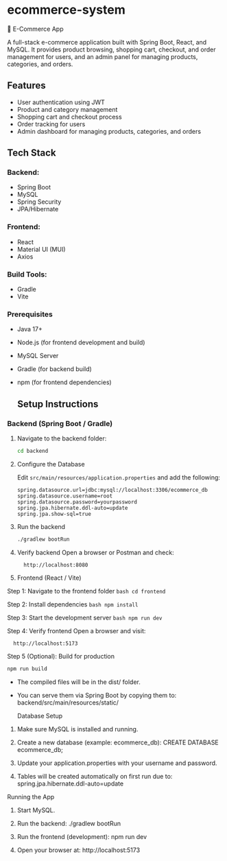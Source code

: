 # ecommerce-system
🛒 E-Commerce App

A full-stack e-commerce application built with Spring Boot, React, and MySQL. 
It provides product browsing, shopping cart, checkout, and order management for users, and an admin panel for managing products, categories, and orders.

## Features

- User authentication using JWT
- Product and category management
- Shopping cart and checkout process
- Order tracking for users
- Admin dashboard for managing products, categories, and orders

## Tech Stack

### Backend: 
- Spring Boot
- MySQL
- Spring Security
- JPA/Hibernate
  
### Frontend: 
- React
- Material UI (MUI)
- Axios
  
### Build Tools: 
- Gradle
- Vite

### Prerequisites
- Java 17+
- Node.js (for frontend development and build)
- MySQL Server
- Gradle (for backend build)
- npm (for frontend dependencies)

  ## Setup Instructions

### Backend (Spring Boot / Gradle)
1. Navigate to the backend folder:
   ```bash
   cd backend
   ```

2. Configure the Database

    Edit `src/main/resources/application.properties` and add the following:

    ```properties
    spring.datasource.url=jdbc:mysql://localhost:3306/ecommerce_db
    spring.datasource.username=root
    spring.datasource.password=yourpassword
    spring.jpa.hibernate.ddl-auto=update
    spring.jpa.show-sql=true
    ```

3. Run the backend
    ```bash
    ./gradlew bootRun
    ```

4. Verify backend
  Open a browser or Postman and check:
    ```ardiuno
      http://localhost:8080
    ```


2. Frontend (React / Vite)

Step 1: Navigate to the frontend folder
    ```bash
    cd frontend
    ```

Step 2: Install dependencies
    ```bash
    npm install
    ```

Step 3: Start the development server
    ```bash
    npm run dev
    ```

Step 4: Verify frontend
Open a browser and visit:
  ```
    http://localhost:5173
  ```

Step 5 (Optional): Build for production
  ```bash
  npm run build
  ```

- The compiled files will be in the dist/ folder.
- You can serve them via Spring Boot by copying them to:
    backend/src/main/resources/static/

  Database Setup

1. Make sure MySQL is installed and running.

2. Create a new database (example: ecommerce_db):
CREATE DATABASE ecommerce_db;

3. Update your application.properties with your username and password.

4. Tables will be created automatically on first run due to:
   spring.jpa.hibernate.ddl-auto=update

Running the App

1. Start MySQL.

2. Run the backend:
./gradlew bootRun

3. Run the frontend (development):
npm run dev

4. Open your browser at:
   http://localhost:5173



